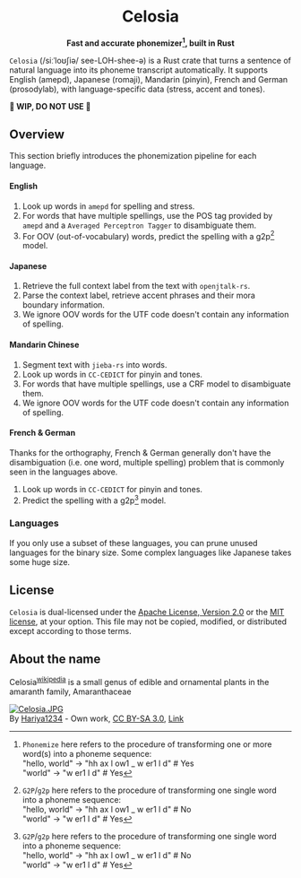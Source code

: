 <div align="center">

# Celosia

**Fast and accurate phonemizer[^1], built in Rust**

</div>

`Celosia` (/siːˈloʊʃiə/ see-LOH-shee-ə) is a Rust crate that turns a sentence of natural language into its phoneme transcript automatically. It supports English (amepd), Japanese (romaji), Mandarin (pinyin), French and German (prosodylab), with language-specific data (stress, accent and tones).

**🚧 WIP, DO NOT USE 🚧**

## Overview

This section briefly introduces the phonemization pipeline for each language.

#### English

1. Look up words in `amepd` for spelling and stress.
2. For words that have multiple spellings, use the POS tag provided by `amepd` and a `Averaged Perceptron Tagger` to disambiguate them.
3. For OOV (out-of-vocabulary) words, predict the spelling with a g2p[^2] model.

#### Japanese

1. Retrieve the full context label from the text with `openjtalk-rs`.
2. Parse the context label, retrieve accent phrases and their mora boundary information.
4. We ignore OOV words for the UTF code doesn't contain any information of spelling.

#### Mandarin Chinese

1. Segment text with `jieba-rs` into words.
2. Look up words in `CC-CEDICT` for pinyin and tones.
3. For words that have multiple spellings, use a CRF model to disambiguate them.
4. We ignore OOV words for the UTF code doesn't contain any information of spelling.

#### French & German

Thanks for the orthography, French & German generally don't have the disambiguation (i.e. one word, multiple spelling) problem that is commonly seen in the languages above.  

1. Look up words in `CC-CEDICT` for pinyin and tones.
2. Predict the spelling with a g2p[^2] model.

### Languages

If you only use a subset of these languages, you can prune unused languages for the binary size. Some complex languages like Japanese takes some huge size.

## License

`Celosia` is dual-licensed under the [Apache License, Version 2.0](http://www.apache.org/licenses/LICENSE-2.0) or the [MIT license](http://opensource.org/licenses/MIT), at your option. This file may not be copied, modified, or distributed except according to those terms.

## About the name

Celosia<sup>[wikipedia](https://en.wikipedia.org/wiki/Celosia)</sup> is a small genus of edible and ornamental plants in the amaranth family, Amaranthaceae

<p><a href="https://commons.wikimedia.org/wiki/File:Celosia.JPG#/media/File:Celosia.JPG"><img src="https://upload.wikimedia.org/wikipedia/commons/5/54/Celosia.JPG" alt="Celosia.JPG"></a><br>By <a href="//commons.wikimedia.org/wiki/User:Hariya1234" title="User:Hariya1234">Hariya1234</a> - <span class="int-own-work" lang="en">Own work</span>, <a href="https://creativecommons.org/licenses/by-sa/3.0" title="Creative Commons Attribution-Share Alike 3.0">CC BY-SA 3.0</a>, <a href="https://commons.wikimedia.org/w/index.php?curid=15904310">Link</a></p>

[^1]: `Phonemize` here refers to the procedure of transforming one or more word(s) into a phoneme sequence:  
"hello, world" -> "hh ax l ow1 _ w er1 l d" # Yes  
"world" -> "w er1 l d" # Yes

[^2]: `G2P`/`g2p` here refers to the procedure of transforming one single word into a phoneme sequence:  
"hello, world" -> "hh ax l ow1 _ w er1 l d" # No  
"world" -> "w er1 l d" # Yes